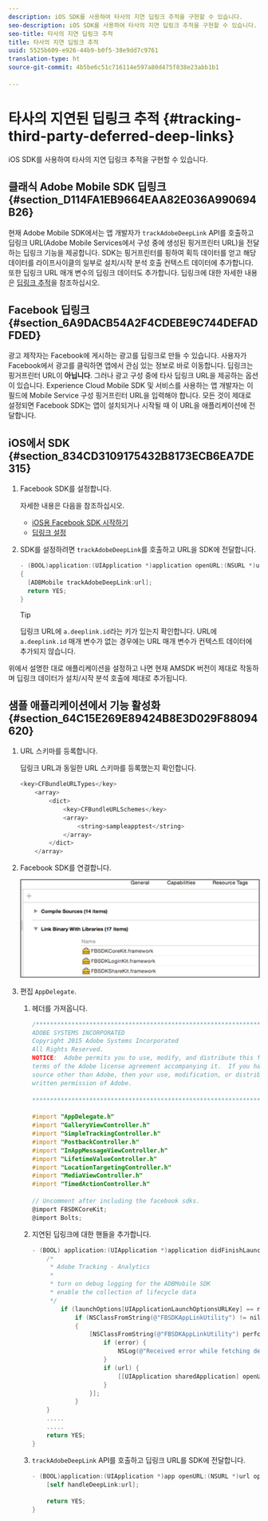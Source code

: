 ```yaml
---
description: iOS SDK를 사용하여 타사의 지연 딥링크 추적을 구현할 수 있습니다.
seo-description: iOS SDK를 사용하여 타사의 지연 딥링크 추적을 구현할 수 있습니다.
seo-title: 타사의 지연 딥링크 추적
title: 타사의 지연 딥링크 추적
uuid: 5525b609-e926-44b9-b0f5-38e9dd7c9761
translation-type: ht
source-git-commit: 4b5be6c51c716114e597a80d475f838e23abb1b1

---
```



# 타사의 지연된 딥링크 추적 {#tracking-third-party-deferred-deep-links}

iOS SDK를 사용하여 타사의 지연 딥링크 추적을 구현할 수 있습니다.

## 클래식 Adobe Mobile SDK 딥링크 {#section_D114FA1EB9664EAA82E036A990694B26}

현재 Adobe Mobile SDK에서는 앱 개발자가 `trackAdobeDeepLink` API를 호출하고 딥링크 URL(Adobe Mobile Services에서 구성 중에 생성된 핑거프린터 URL)을 전달하는 딥링크 기능을 제공합니다. SDK는 핑거프린터를 핑하여 획득 데이터를 얻고 해당 데이터를 라이프사이클의 일부로 설치/시작 분석 호출 컨텍스트 데이터에 추가합니다. 또한 딥링크 URL 매개 변수의 딥링크 데이터도 추가합니다. 딥링크에 대한 자세한 내용은 [딥링크 추적](/help/ios/acquisition-main/tracking-deep-links/tracking-deep-links.md)을 참조하십시오.

## Facebook 딥링크 {#section_6A9DACB54A2F4CDEBE9C744DEFADFDED}

광고 제작자는 Facebook에 게시하는 광고를 딥링크로 만들 수 있습니다. 사용자가 Facebook에서 광고를 클릭하면 앱에서 관심 있는 정보로 바로 이동합니다. 딥링크는 핑거프린터 URL이 **아닙니다**. 그러나 광고 구성 중에 타사 딥링크 URL을 제공하는 옵션이 있습니다. Experience Cloud Mobile SDK 및 서비스를 사용하는 앱 개발자는 이 필드에 Mobile Service 구성 핑거프린터 URL을 입력해야 합니다. 모든 것이 제대로 설정되면 Facebook SDK는 앱이 설치되거나 시작될 때 이 URL을 애플리케이션에 전달합니다.

## iOS에서 SDK {#section_834CD3109175432B8173ECB6EA7DE315}

1. Facebook SDK를 설정합니다.

   자세한 내용은 다음을 참조하십시오.

   * [iOS용 Facebook SDK 시작하기](https://developers.facebook.com/docs/ios/getting-started)
   * [딥링크 설정](https://developers.facebook.com/docs/app-ads/deep-linking#os)

1. SDK를 설정하려면 `trackAdobeDeepLink`를 호출하고 URL을 SDK에 전달합니다.

   ```objective-c
   - (BOOL)application:(UIApplication *)application openURL:(NSURL *)url sourceApplication:(NSString *)sourceApplication annotation:(id)annotation 
   { 
     [ADBMobile trackAdobeDeepLink:url]; 
     return YES; 
   }
   ```

   >[!TIP]
   >
   >딥링크 URL에 `a.deeplink.id`라는 키가 있는지 확인합니다. URL에 `a.deeplink.id` 매개 변수가 없는 경우에는 URL 매개 변수가 컨텍스트 데이터에 추가되지 않습니다.

위에서 설명한 대로 애플리케이션을 설정하고 나면 현재 AMSDK 버전이 제대로 작동하며 딥링크 데이터가 설치/시작 분석 호출에 제대로 추가됩니다.

## 샘플 애플리케이션에서 기능 활성화 {#section_64C15E269E89424B8E3D029F88094620}

1. URL 스키마를 등록합니다.

   딥링크 URL과 동일한 URL 스키마를 등록했는지 확인합니다.

   ```objective-c
   <key>CFBundleURLTypes</key> 
       <array> 
           <dict> 
               <key>CFBundleURLSchemes</key> 
               <array> 
                   <string>sampleapptest</string> 
               </array> 
           </dict> 
       </array>
   ```

1. Facebook SDK를 연결합니다.

   ![Facebook 자산](assets/link-fb-sdk.jpg)

1. 편집 `AppDelegate`.

   1. 헤더를 가져옵니다.

      ```objective-c
      /************************************************************************* 
      ADOBE SYSTEMS INCORPORATED 
      Copyright 2015 Adobe Systems Incorporated 
      All Rights Reserved. 
      NOTICE:  Adobe permits you to use, modify, and distribute this file in accordance with the 
      terms of the Adobe license agreement accompanying it.  If you have received this file from a 
      source other than Adobe, then your use, modification, or distribution of it requires the prior 
      written permission of Adobe. 
      
      **************************************************************************/ 
      
      #import "AppDelegate.h" 
      #import "GalleryViewController.h" 
      #import "SimpleTrackingController.h" 
      #import "PostbackController.h" 
      #import "InAppMessageViewController.h" 
      #import "LifetimeValueController.h" 
      #import "LocationTargetingController.h" 
      #import "MediaViewController.h" 
      #import "TimedActionController.h"
      
      // Uncomment after including the facebook sdks. 
      @import FBSDKCoreKit; 
      @import Bolts;
      ```

   1. 지연된 딥링크에 대한 핸들을 추가합니다.

      ```objective-c
      - (BOOL) application:(UIApplication *)application didFinishLaunchingWithOptions:(NSDictionary *)launchOptions { 
          /* 
           * Adobe Tracking - Analytics 
           * 
           * turn on debug logging for the ADBMobile SDK 
           * enable the collection of lifecycle data 
           */ 
              if (launchOptions[UIApplicationLaunchOptionsURLKey] == nil) { 
                  if (NSClassFromString(@"FBSDKAppLinkUtility") != nil) 
                  { 
                      [NSClassFromString(@"FBSDKAppLinkUtility") performSelector:@selector(fetchDeferredAppLink:) withObject:^(NSURL *url, NSError *error) { 
                          if (error) { 
                              NSLog(@"Received error while fetching deferred app link %@", error); 
                          } 
                          if (url) { 
                              [[UIApplication sharedApplication] openURL:url]; 
                          } 
                      }]; 
                  } 
          } 
          ..... 
          ..... 
          return YES; 
      }
      ```

   1. `trackAdobeDeepLink` API를 호출하고 딥링크 URL를 SDK에 전달합니다.

      ```objective-c
      - (BOOL)application:(UIApplication *)app openURL:(NSURL *)url options:(NSDictionary<NSString *, id> *)options { 
          [self handleDeepLink:url]; 
      
          return YES; 
      }
      ```

